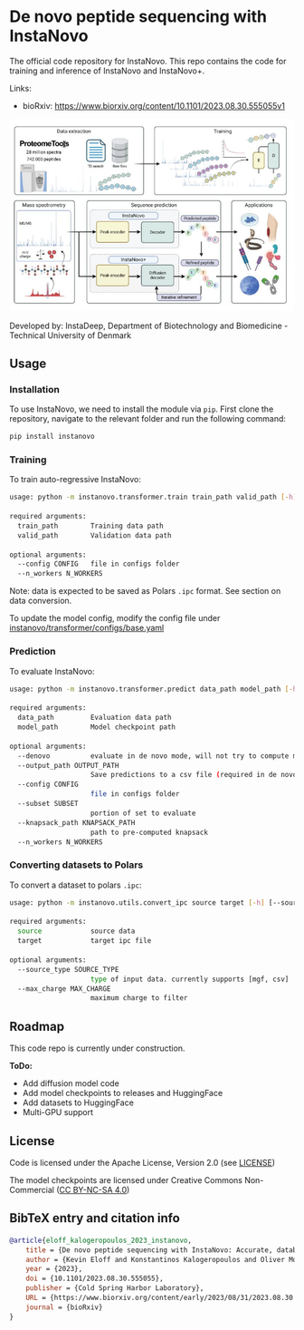 # De novo peptide sequencing with InstaNovo

The official code repository for InstaNovo. This repo contains the code for training and inference
of InstaNovo and InstaNovo+.

Links:

- bioRxiv: https://www.biorxiv.org/content/10.1101/2023.08.30.555055v1

![Graphical Abstract](./graphical_abstract.jpeg)

Developed by: InstaDeep, Department of Biotechnology and Biomedicine - Technical University of
Denmark

## Usage

### Installation

To use InstaNovo, we need to install the module via `pip`. First clone the repository, navigate to
the relevant folder and run the following command:

```bash
pip install instanovo
```

### Training

To train auto-regressive InstaNovo:

```bash
usage: python -m instanovo.transformer.train train_path valid_path [-h] [--config CONFIG] [--n_gpu N_GPU] [--n_workers N_WORKERS]

required arguments:
  train_path        Training data path
  valid_path        Validation data path

optional arguments:
  --config CONFIG   file in configs folder
  --n_workers N_WORKERS
```

Note: data is expected to be saved as Polars `.ipc` format. See section on data conversion.

To update the model config, modify the config file under
[instanovo/transformer/configs/base.yaml](instanovo/transformer/configs/base.yaml)

### Prediction

To evaluate InstaNovo:

```bash
usage: python -m instanovo.transformer.predict data_path model_path [-h] [--denovo] [--config CONFIG] [--subset SUBSET] [--knapsack_path KNAPSACK_PATH] [--n_workers N_WORKERS]

required arguments:
  data_path         Evaluation data path
  model_path        Model checkpoint path

optional arguments:
  --denovo          evaluate in de novo mode, will not try to compute metrics
  --output_path OUTPUT_PATH
                    Save predictions to a csv file (required in de novo mode)
  --config CONFIG
                    file in configs folder
  --subset SUBSET
                    portion of set to evaluate
  --knapsack_path KNAPSACK_PATH
                    path to pre-computed knapsack
  --n_workers N_WORKERS
```

### Converting datasets to Polars

To convert a dataset to polars `.ipc`:

```bash
usage: python -m instanovo.utils.convert_ipc source target [-h] [--source_type SOURCE_TYPE] [--max_charge MAX_CHARGE]

required arguments:
  source            source data
  target            target ipc file

optional arguments:
  --source_type SOURCE_TYPE
                    type of input data. currently supports [mgf, csv]
  --max_charge MAX_CHARGE
                    maximum charge to filter
```

## Roadmap

This code repo is currently under construction.

**ToDo:**

- Add diffusion model code
- Add model checkpoints to releases and HuggingFace
- Add datasets to HuggingFace
- Multi-GPU support

## License

Code is licensed under the Apache License, Version 2.0 (see [LICENSE](LICENSE.txt))

The model checkpoints are licensed under Creative Commons Non-Commercial
([CC BY-NC-SA 4.0](https://creativecommons.org/licenses/by-nc-sa/4.0/))

## BibTeX entry and citation info

```bibtex
@article{eloff_kalogeropoulos_2023_instanovo,
	title = {De novo peptide sequencing with InstaNovo: Accurate, database-free peptide identification for large scale proteomics experiments},
	author = {Kevin Eloff and Konstantinos Kalogeropoulos and Oliver Morell and Amandla Mabona and Jakob Berg Jespersen and Wesley Williams and Sam van Beljouw and Marcin Skwark and Andreas Hougaard Laustsen and Stan J. J. Brouns and Anne Ljungars and Erwin Marten Schoof and Jeroen Van Goey and Ulrich auf dem Keller and Karim Beguir and Nicolas Lopez Carranza and Timothy Patrick Jenkins},
	year = {2023},
	doi = {10.1101/2023.08.30.555055},
	publisher = {Cold Spring Harbor Laboratory},
	URL = {https://www.biorxiv.org/content/early/2023/08/31/2023.08.30.555055},
	journal = {bioRxiv}
}
```
